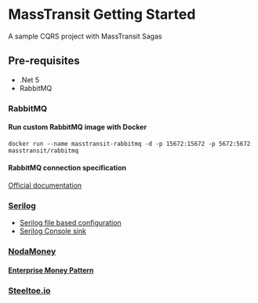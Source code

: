 # MassTransit Getting Started
A sample CQRS project with MassTransit Sagas

## Pre-requisites
* .Net 5
* RabbitMQ

### RabbitMQ

#### Run custom RabbitMQ image with Docker
```text
docker run --name masstransit-rabbitmq -d -p 15672:15672 -p 5672:5672 masstransit/rabbitmq
```

#### RabbitMQ connection specification
[Official documentation](https://www.rabbitmq.com/uri-spec.html)

### [Serilog](https://serilog.net/)

* [Serilog file based configuration](https://github.com/serilog/serilog-settings-configuration)
* [Serilog Console sink](https://github.com/serilog/serilog-sinks-console)

### [NodaMoney](https://www.nodamoney.org/)

#### [Enterprise Money Pattern](https://martinfowler.com/eaaCatalog/money.html)

### [Steeltoe.io](https://steeltoe.io/)

